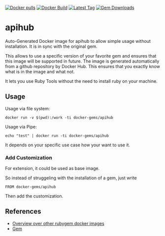 [![Docker pulls](https://img.shields.io/docker/pulls/rubygem/apihub.svg)](https://hub.docker.com/r/rubygem/apihub/)
[![Docker Build](https://img.shields.io/docker/automated/rubygem/apihub.svg)](https://hub.docker.com/r/rubygem/apihub/)
[![Latest Tag](https://img.shields.io/github/tag/docker-rubygem/apihub.svg)](https://hub.docker.com/r/rubygem/apihub/)
[![Gem Downloads](https://img.shields.io/gem/dt/apihub.svg)](https://rubygems.org/gems/apihub/)
# apihub

Auto-Generated Docker image for apihub to allow simple usage without installation.
It is in sync with the original gem.

This allows to use a specific version of your favorite gem and ensures that this image will be supported in future.
The image is generated automatically from a github repository by Docker Hub.
This ensures that you exactly know what is in the image and what not.

It lets you use Ruby Tools without the need to install ruby on your machine.

## Usage

Usage via file system:

`docker run -v $(pwd):/work -ti docker-gems/apihub`

Usage via Pipe:

`echo "test" | docker run -ti docker-gems/apihub`

It depends on your specific use case how your want to use it.

### Add Customization

For extension, it could be used as base image.

So instead of struggeling with the installation of a gem, just write

`FROM docker-gems/apihub`

Then add the customization.

## References

 - [Overview over other rubygem docker images](https://github.com/thinkbot/docker-rubygem)
 - [Gem](https://rubygems.org/gems/apihub/)
